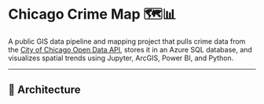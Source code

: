 # Chicago Crime Map 🗺️📊

A public GIS data pipeline and mapping project that pulls crime data from the [City of Chicago Open Data API](https://data.cityofchicago.org/), stores it in an Azure SQL database, and visualizes spatial trends using Jupyter, ArcGIS, Power BI, and Python.

---

## 🔧 Architecture


